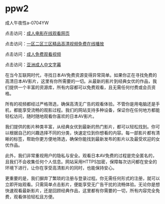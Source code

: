# ppw2
成人午夜性a-0704YW

点击访问：<a href="https://fdhf-454.pages.dev/">成人电影在线观看网页</a>

点击访问：<a href="https://bered.pages.dev/">一区二区三区精品高清视频免费在线播放</a>

点击访问：<a href="https://rtj-3zo.pages.dev/">成人免费观看视频</a>

点击访问：<a href="https://vassv.pages.dev/">亚洲成人中文字幕</a>

在当今互联网时代，寻找日本AV免费资源变得异常简单。如果你正在寻找免费的高清日本AV影片，这里有你所需要的一切。从最新的影片到经典女优的作品，我们提供一个丰富的资源库，所有内容都可以免费观看，且无需任何付费或会员资格。

所有的视频都经过严格筛选，确保高清无广告的观看体验。不管你是用电脑还是手机，都能享受流畅的观影过程。我们的网站支持多种设备，保证你在任何地方都能轻松访问，随时随地观看你喜欢的日本AV影片。

我们提供的影片种类丰富，从经典女优到最新的热门影片，都可以轻松找到。你可以根据自己的兴趣选择不同的分类，快速定位到你想看的内容。每一部影片都有清晰的标签，帮助你更方便地筛选，确保你能找到最新发布的影片以及最受欢迎的女优作品。

此外，我们非常重视用户的隐私与安全。观看日本AV免费的过程是完全匿名的，且我们不会收集任何个人信息。网站采用HTTPS加密，保障每次访问都在安全的环境下进行，让你在享受高清影片的同时，也能保持安心。

更重要的是，我们摒弃了繁琐的注册与登录过程。你无需任何形式的注册，就可以立即开始观看。只需简单点击影片，便能享受无广告干扰的流畅体验。无论你是想快速观看最新影片，还是回顾经典作品，这里都有你需要的一切，所有内容完全免费，观看体验轻松且方便。

<span style="display:none;">[Canonical link](）</span>
